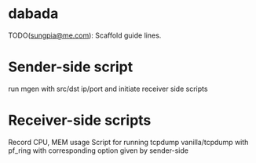 # dabada

TODO(sungpia@me.com): Scaffold guide lines. 

# Sender-side script
run mgen with src/dst ip/port and initiate receiver side scripts
# Receiver-side scripts
Record CPU, MEM usage
Script for running tcpdump vanilla/tcpdump with pf_ring with corresponding option given by sender-side 
